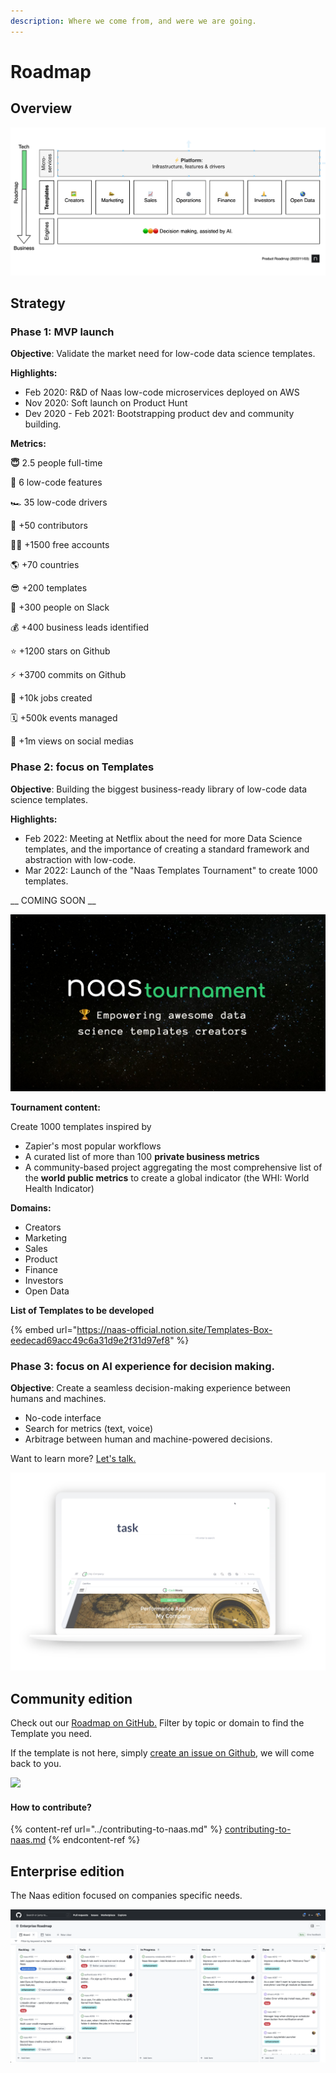```yaml
---
description: Where we come from, and were we are going.
---
```


# Roadmap

## Overview&#x20;

![](<../.gitbook/assets/Screenshot 2022-03-12 at 17.03.03.png>)

## Strategy&#x20;

### Phase 1: MVP launch&#x20;

**Objective**: Validate the market need for low-code data science templates.

**Highlights:**&#x20;

* Feb 2020: R\&D of Naas low-code microservices deployed on AWS&#x20;
* Nov 2020: Soft launch on Product Hunt
* Dev 2020 - Feb 2021: Bootstrapping product dev and community building.

**Metrics:**&#x20;

**😇** 2.5 people full-time

**🔂**  6 low-code features

🏎 35 low-code drivers

💚 +50 contributors&#x20;

👨‍💻 +1500 free accounts&#x20;

🌎 +70 countries&#x20;

😎  +200 templates&#x20;

🚀 +300 people on Slack&#x20;

💰 +400 business leads identified

⭐️ +1200 stars on Github

⚡️ +3700 commits on Github

🤖 +10k jobs created&#x20;

🗓 +500k events managed&#x20;

💬 +1m views on social medias

### Phase  2: focus on Templates

**Objective**: Building the biggest business-ready library of low-code data science templates.

**Highlights:**&#x20;

* Feb 2022: Meeting at Netflix about the need for more Data Science templates, and the importance of creating a standard framework and abstraction with low-code.&#x20;
* Mar 2022:  Launch of the "Naas Templates Tournament" to create 1000 templates.&#x20;

&#x20;\_\_ COMING SOON \_\_

![](<../.gitbook/assets/Naas and Zapier copy.jpg>)

**Tournament content:**&#x20;

Create 1000 templates inspired by

* Zapier's most popular workflows
* A curated list of more than 100 **private business metrics**&#x20;
* A community-based project aggregating the most comprehensive list of the **world public metrics** to create a global indicator (the WHI: World Health Indicator)

**Domains:**&#x20;

* Creators
* Marketing&#x20;
* Sales&#x20;
* Product
* Finance&#x20;
* Investors
* Open Data

**List of Templates to be developed**

{% embed url="https://naas-official.notion.site/Templates-Box-eedecad69acc49c6a31d9e2f31d97ef8" %}

### Phase 3: focus on AI experience for decision making.

**Objective**: Create a seamless decision-making experience between humans and machines.

* No-code interface
* Search for metrics (text, voice)
* Arbitrage between human and machine-powered decisions.

Want to learn more? [Let's talk.](https://calendly.com/jeremyravenel)

![](<../.gitbook/assets/Screenshot 2022-02-21 at 02.14.54 (1).png>)

## Community edition

Check out our [Roadmap on GitHub.](https://github.com/orgs/jupyter-naas/projects/4?fullscreen=true) Filter by topic or domain to find the Template you need.&#x20;

If the template is not here, simply [create an issue on Github](https://github.com/jupyter-naas/awesome-notebooks), we will come back to you.

![](<../.gitbook/assets/Feb-21-2022 01-43-08.gif>)

#### How to contribute?

{% content-ref url="../contributing-to-naas.md" %}
[contributing-to-naas.md](../contributing-to-naas.md)
{% endcontent-ref %}

## Enterprise edition

The Naas edition focused on companies specific needs.

![](<../.gitbook/assets/Screenshot 2022-03-03 at 22.35.28.png>)
